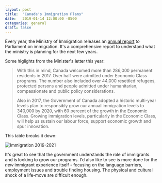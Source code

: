 ```yaml
---
layout: post
title:  "Canada's Immigration Plans"
date:   2019-01-14 12:00:00 -0500
categories: general
draft: false
---
```


Every year, the Ministry of Immigration releases an [annual report](https://www.canada.ca/en/immigration-refugees-citizenship/corporate/publications-manuals/annual-report-parliament-immigration-2018/report.html) to Parliament on immigration. It's a comprehensive report to understand what the ministry is planning for the next few years.

Some higlights from the Minister's letter this year:

> With this in mind, Canada welcomed more than 286,000 permanent residents in 2017. Over half were admitted under Economic Class programs. The number also included over 44,000 resettled refugees, protected persons and people admitted under humanitarian, compassionate and public policy considerations.
> 
> Also in 2017, the Government of Canada adopted a historic multi-year levels plan to responsibly grow our annual immigration levels to 340,000 by 2020, with 60 percent of the growth in the Economic Class. Growing immigration levels, particularly in the Economic Class, will help us sustain our labour force, support economic growth and spur innovation.

This table breaks it down:

![Immigration 2019-2021](https://cl.ly/71c2d958e39e/Image%202019-01-15%20at%2012.25.37%20AM.png)

It's great to see that the government understands the role of immigrants and is looking to grow our programs. I'd also like to see is more done for the _new_ immigrant experience itself - focusing on the language barriers, employment issues and trouble finding housing. The physical and cultural shock of a life-move are difficult enough.